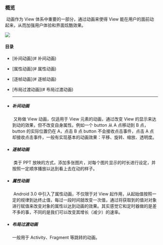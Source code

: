 ### 概览

​	动画作为 View 体系中重要的一部分，通过动画来使得 View 能在用户的面前动起来，从而加强用户体验和界面炫酷效果。

![](https://img-my.csdn.net/uploads/201502/06/1423213091_2192.gif-thumb.jpg)

#### 目录

- [补间动画](# 补间动画)

- [属性动画](# 属性动画)

- [逐帧动画](# 逐帧动画)

- [布局过渡动画](# 布局过渡动画)

  ***

- ##### 补间动画

  ​	又称做 View 动画，仅适用于 View 元素的动画，通过改变 View 的显示来达到动的效果，但不改变自身属性。例如一个 button 从 A 点移动到 B 点，button 的实际位置仍在 A，点击 B 点 button 不会接收点击事件，点击 A 点却接收点击事件，一般有实现基本的动画效果：平移、旋转、缩放、透明度。

- ##### 逐帧动画

  ​	类于 PPT 放映的方式，添加多张图片，对每个图片显示的时长进行设定，并按照一定顺序播放以达到看上去在动的样子。

- ##### 属性动画

  ​	Android 3.0 中引入了属性动画，不仅限于对 View 起作用，从起始值按照一定的规律到达终止值，每过一段时间就改变一次值，通过将获取到的值对对象进行赋值来改变对象的属性以达到动画的效果。其实感觉它和定时器做的是差不多的事，不同的是我们可以改变其增长（减少）的速率。

- ##### 布局过渡动画

  一般用于 Activity、Fragment 等跳转的动画。